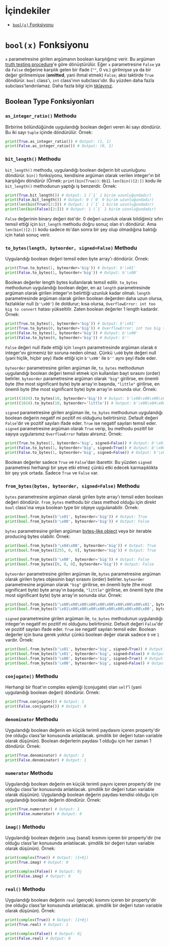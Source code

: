 # İçindekiler
- [`bool(x)` Fonksiyonu](#1)

<h1 id="1"><code>bool(x)</code> Fonksiyonu</h1>

`x` parametresine girilen argümanın boolean karşılığınız verir. Bu argüman [truth testing procedure](https://docs.python.org/3/library/stdtypes.html#truth "https://docs.python.org/3/library/stdtypes.html#truth")'e göre dönüştürülür. Eğer `x` parametresine `False` ya da `False` değerine karşılık gelen bir ifade (`""`, 0 vs.) girilmişse ya da bir değer girilmemişse (**omitted**, yani ihmal etmek) `False`; aksi taktirde `True` döndürür. `bool` class'ı, `int` class'ının subclass'ıdır. Bu yüzden daha fazla subclass'landırılamaz. Daha fazla bilgi için [tıklayınız](https://docs.python.org/3/library/functions.html#bool "https://docs.python.org/3/library/functions.html#bool").

<h2 id="1.1">Boolean Type Fonksiyonları</h2>

<h3 id="1.1."><code>as_integer_ratio()</code> Methodu</h3>

Birbirine bölündüğünde uygulandığı boolean değeri veren iki sayı döndürür. Bu iki sayı `tuple` içinde döndürülür. Örnek:
```py
print(True.as_integer_ratio()) # Output: (1, 1)
print(False.as_integer_ratio()) # Output: (0, 1)
```

<h3 id="1.1."><code>bit_length()</code> Methodu</h3>

`bit_length()` methodu, uygulandığı boolean değerin bit uzunluğunu döndürür. `bin()` fonksiyonu, kendisine argüman olarak verilen integer'ın bit karşılığını döndürür (Örnek: `print(bin(True))`: `0b1`). `len(bin()[2:])` kodu ile `bit_length()` methodunun yaptığı iş benzerdir. Örnek:
```py
print(True.bit_length()) # Output: 1 (`1` 1 birim uzunluğundadır)
print(False.bit_length()) # Output: 0 (`0` 0 birim uzunluğundadır)
print(len(bin(True)[2:])) # Output: 1 (`1` 1 birim uzunluğundadır)
print(len(bin(False)[2:])) # Output: 1 (`1` 1 birim uzunluğundadır)
```
`False` değerinin binary değeri `0b0`'dır. 0 değeri uzunluk olarak bildiğimiz sıfırı temsil ettiği için `bit_length` methodu doğru sonuç olan `0`'ı döndürür. Ama `len(bin()[2:])` kodu sadece `0b`'dan sonra bir şey olup olmadığına baktığı için hatalı sonuç verir.

<h3 id="1.1."><code>to_bytes(length, byteorder, signed=False)</code> Methodu</h3>

Uygulandığı boolean değeri temsil eden byte array'ı döndürür. Örnek:
```py
print(True.to_bytes(1, byteorder='big')) # Output: b'\x01'
print(False.to_bytes(1, byteorder='big')) # Output: b'\x00'
```
Boolean değerler length bytes kullanılarak temsil edilir. `to_bytes` methodunun uygulandığı boolean değer, en az `length` parametresinde argüman olarak girilen integer'ın belirttiği uzunluk kadar olmalı. `length` parametresinde argüman olarak girilen boolean değerden daha uzun olursa, fazlalıklar null (`b'\x00'`) ile doldurur; kısa olursa, `OverflowError: int too big to convert` hatası yükseltilir. Zaten boolean değerler 1 length kadardır. Örnek:
```py
print(True.to_bytes(1, byteorder='big')) # Output: b'\x01'
print(True.to_bytes(0, byteorder='big')) # OverflowError: int too big to convert
print(False.to_bytes(1, byteorder='big')) # Output: b'\x00'
print(False.to_bytes(0, byteorder='big')) # Output: b''
```
`False` değeri null ifade ettiği için `length` parametresinde argüman olarak `0` integer'ını girmemiz bir soruna neden olmaz. Çünkü `\x00` byte değeri null (yani hiçlik, hiçbir şey) ifade ettiği için `b'\x00'` ile `b''` aynı şeyi ifade eder.

`byteorder` parametresine girilen argüman ile, `to_bytes` methodunun uygulandığı boolean değeri temsil etmek için kullanılan bayt sırasını (order) belirler. `byteorder` parametresine argüman olarak `"big"` girilirse, en önemli byte (the most significant byte) byte array'ın başında, `"little"` girilirse, en önemli byte (the most significant byte) byte array'ın sonunda olur. Örnek:
```py
print((1024).to_bytes(10, byteorder='big')) # Output: b'\x00\x00\x00\x00\x00\x00\x00\x00\x04\x00'
print((1024).to_bytes(10, byteorder='little')) # Output: b'\x00\x04\x00\x00\x00\x00\x00\x00\x00\x00'
```
`signed` parametresine girilen argüman ile, `to_bytes` methodunun uygulandığı boolean değerin negatif mi pozitif mi olduğunu belirtirsiniz. Default değeri `False`'dır ve pozitif sayıları ifade eder. `True` ise negatif sayıları temsil eder. `signed` parametresine argüman olarak `True` verip, bu methodu pozitif bir sayıya uygularsınız `OverflowError` hatası alırsınız. Örnek:
```py
print(True.to_bytes(1, byteorder='big', signed=False)) # Output: b'\x01'
print(False.to_bytes(1, byteorder='big', signed=True)) # Output: b'\x00'
print(False.to_bytes(1, byteorder='big', signed=False)) # Output: b'\x00'
```
Boolean değerler sadece `True` ve `False`'dan ibarettir. Bu yüzden `signed` parametresi herhangi bir şeye etki etmez çünkü etki edecek karmaşıklıkta bir şey yok ortada. Sadece `True` ve `False` var.

<h3 id="1.1."><code>from_bytes(bytes, byteorder, signed=False)</code> Methodu</h3>

`bytes` parametresine argüman olarak girilen byte array'ı temsil eden boolean değeri döndürür. `from_bytes` methodu bir class method olduğu için direkt `bool` class'ına veya boolean type bir objeye uygulanabilir. Örnek:
```py
print(bool.from_bytes(b'\x01', byteorder='big')) # Output: True
print(bool.from_bytes(b'\x00', byteorder='big')) # Output: False
```
`bytes` parametresine girilen argüman [bytes-like object](https://docs.python.org/3/glossary.html#term-bytes-like-object "https://docs.python.org/3/glossary.html#term-bytes-like-object") veya bir iterable producing bytes olabilir. Örnek:
```py
print(bool.from_bytes(b'\x04\x00', byteorder='big')) # Output: True
print(bool.from_bytes([255, 0, 0], byteorder='big')) # Output: True

print(bool.from_bytes(b'\x00', byteorder='big')) # Output: False
print(bool.from_bytes([0, 0, 0], byteorder='big')) # Output: False
```
`byteorder` parametresine girilen argüman ile, `bytes` parametresine argüman olarak girilen bytes objesinin bayt sırasını (order) belirler. `byteorder` parametresine argüman olarak `"big"` girilirse, en önemli byte (the most significant byte) byte array'ın başında, `"little"` girilirse, en önemli byte (the most significant byte) byte array'ın sonunda olur. Örnek:
```py
print(bool.from_bytes(b'\x00\x00\x00\x00\x00\x00\x00\x00\x00\x01', byteorder='big')) # Output: True
print(bool.from_bytes(b'\x01\x00\x00\x00\x00\x00\x00\x00\x00\x00', byteorder='little')) # Output: True
```
`signed` parametresine girilen argüman ile, `to_bytes` methodunun uygulandığı integer'ın negatif mi pozitif mi olduğunu belirtirsiniz. Default değeri `False`'dır ve pozitif sayıları ifade eder. `True` ise negatif sayıları temsil eder. Boolean değerler için buna gerek yoktur çünkü boolean değer olarak sadece `0` ve `1` vardır. Örnek:
```py
print(bool.from_bytes(b'\x01', byteorder='big', signed=True)) # Output: True
print(bool.from_bytes(b'\x01', byteorder='big', signed=False)) # Output: True
print(bool.from_bytes(b'\x00', byteorder='big', signed=True)) # Output: False
print(bool.from_bytes(b'\x00', byteorder='big', signed=False)) # Output: False
```

<h3 id="1.1."><code>conjugate()</code> Methodu</h3>

Herhangi bir float'ın complex eşleniği (conjugate) olan `self`'i (yani uygulandığı boolean değeri) döndürür. Örnek:
```py
print(True.conjugate()) # Output: 1
print(False.conjugate()) # Output: 0
```

<h3 id="1.1."><code>denominator</code> Methodu</h3>

Uygulandığı boolean değerin en küçük terimli paydasını içeren property'dir (ne olduğu class'lar konusunda anlatılacak. şimdilik bir değeri tutan variable olarak düşünün). Boolean değerlerin paydası 1 olduğu için her zaman 1 döndürür. Örnek:
```py
print(True.denominator) # Output: 1
print(False.denominator) # Output: 1
```

<h3 id="1.1."><code>numerator</code> Methodu</h3>

Uygulandığı boolean değerin en küçük terimli payını içeren property'dir (ne olduğu class'lar konusunda anlatılacak. şimdilik bir değeri tutan variable olarak düşünün). Uygulandığı boolean değerin paydası kendisi olduğu için uygulandığı boolean değerin döndürür. Örnek:
```py
print(True.numerator) # Output: 1
print(False.numerator) # Output: 0
```

<h3 id="1.1."><code>imag()</code> Methodu</h3>

Uygulandığı boolean değerin `imag` (sanal) kısmını içeren bir property'dir (ne olduğu class'lar konusunda anlatılacak. şimdilik bir değeri tutan variable olarak düşünün). Örnek:
```py
print(complex(True)) # Output: (1+0j)
print(True.imag) # Output: 0

print(complex(False)) # Output: 0j
print(False.imag) # Output: 0
```

<h3 id="1.1."><code>real()</code> Methodu</h3>

Uygulandığı boolean değerin `real` (gerçek) kısmını içeren bir property'dir (ne olduğu class'lar konusunda anlatılacak. şimdilik bir değeri tutan variable olarak düşünün). Örnek:
```py
print(complex(True)) # Output: (1+0j)
print(True.real) # Output: 1

print(complex(False)) # Output: 0j
print(False.real) # Output: 0
```